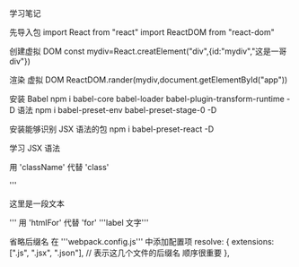 学习笔记

先导入包
import React from "react"
import ReactDOM from "react-dom"

创建虚拟 DOM
const mydiv=React.creatElement("div",{id:"mydiv","这是一哥 div"})

渲染 虚拟 DOM
ReactDOM.rander(mydiv,document.getElementById("app"))

安装 Babel
npm i babel-core babel-loader babel-plugin-transform-runtime -D
语法
npm i babel-preset-env babel-preset-stage-0 -D

安装能够识别 JSX 语法的包
npm i babel-preset-react -D

学习 JSX 语法

用 'className' 代替 'class'

'''<p className="myp">这里是一段文本</p>'''
用 'htmlFor' 代替 'for'
'''<label htmlFor="ddd">label 文字</label>'''

省略后缀名
在 '''webpack.config.js''' 中添加配置项
resolve: {
extensions: [".js", ".jsx", ".json"], // 表示这几个文件的后缀名 顺序很重要
},
